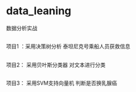 # data_leaning
数据分析实战

##
项目1 ：采用决策树分析 泰坦尼克号乘船人员获救信息

##
项目2： 采用贝叶斯分类器 对文本进行分类

##
项目3： 采用SVM支持向量机 判断是否换乳腺癌

